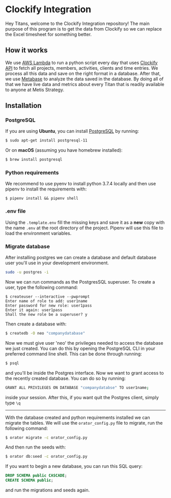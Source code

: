 

# Clockify Integration

Hey Titans, welcome to the Clockify Integration repository! The main purpose of this program is to get the data from Clockify so we can replace the Excel timesheet for something better. 

## How it works

We use [AWS Lambda](https://aws.amazon.com/lambda/) to run a python script every day that uses [Clockify API](https://clockify.me/developers-api) to fetch all projects, members, activities, clients and time entries. We process all this data and save on the right format in a database. After that, we use [Metabase](https://www.metabase.com/) to analyze the data saved in the database. By doing all of that we have live data and metrics about every Titan that is readily available to anyone at Metis Strategy.

## Installation

### PostgreSQL

If you are using **Ubuntu**, you can install [PostgreSQL](https://www.postgresql.org/) by running:

```bash
$ sudo apt-get install postgresql-11
```

Or on **macOS** (assuming you have homebrew installed):

```bash
$ brew install postgresql
```

### Python requirements

We recommend to use pyenv to install python 3.7.4 locally and then use pipenv to install the requirements with:

```
$ pipenv install && pipenv shell
```

### .env file

Using the `.template.env` fill the missing keys and save it as a **new** copy with the name `.env` at the root directory of the project. Pipenv will use this file to load the environment variables.

### Migrate database

After installing postgres we can create a database and default database user you'll use in your development environment.

```bash
sudo -u postgres -i
```

Now we can run commands as the PostgresSQL superuser. To create a user, type the following command:

```
$ createuser --interactive --pwprompt
Enter name of role to add: user1name
Enter password for new role: user1pass
Enter it again: user1pass
Shall the new role be a superuser? y
```

Then create a database with:

```bash
$ createdb -O neo "companydatabase"
```

Now we must give user 'neo' the privileges needed to access the database we just created.
You can do this by opening the PostgreSQL CLI in your preferred command line shell. This can be done through running:

```bash
$ psql
```

and you'll be inside the Postgres interface. Now we want to grant access to the recently created database. You can do so by running:

```bash
GRANT ALL PRIVILEGES ON DATABASE "companydatabse" TO user1name;
```
inside your session. After this, if you want quit the Postgres client, simply type `\q`

--- 

With the database created and python requirements installed we can migrate the tables. We will use the `orator_config.py` file to migrate, run the following command:

```bash
$ orator migrate -c orator_config.py
```
And then run the seeds with:

```bash
$ orator db:seed -c orator_config.py
```

If you want to begin a new database, you can run this SQL query:

```sql
DROP SCHEMA public CASCADE;
CREATE SCHEMA public;
```

and run the migrations and seeds again.

